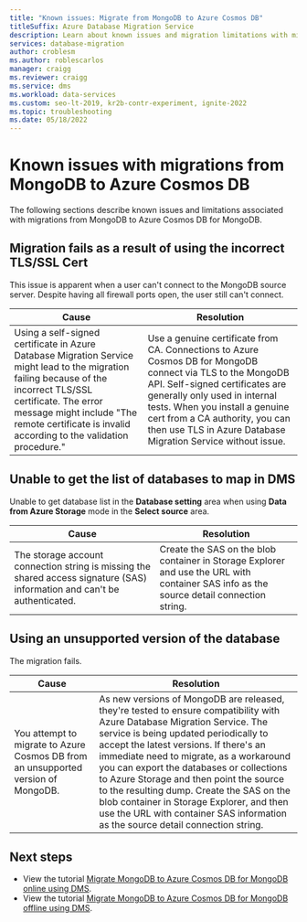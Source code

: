 ```yaml
---
title: "Known issues: Migrate from MongoDB to Azure Cosmos DB"
titleSuffix: Azure Database Migration Service
description: Learn about known issues and migration limitations with migrations from MongoDB to Azure Cosmos DB using the Azure Database Migration Service.
services: database-migration
author: croblesm
ms.author: roblescarlos
manager: craigg
ms.reviewer: craigg
ms.service: dms
ms.workload: data-services
ms.custom: seo-lt-2019, kr2b-contr-experiment, ignite-2022
ms.topic: troubleshooting
ms.date: 05/18/2022
---
```


# Known issues with migrations from MongoDB to Azure Cosmos DB

The following sections describe known issues and limitations associated with migrations from MongoDB to Azure Cosmos DB for MongoDB.

## Migration fails as a result of using the incorrect TLS/SSL Cert

This issue is apparent when a user can't connect to the MongoDB source server. Despite having all firewall ports open, the user still can't connect.

| Cause         | Resolution |
| ------------- | ------------- |
| Using a self-signed certificate in Azure Database Migration Service might lead to the migration failing because of the incorrect TLS/SSL certificate. The error message might include "The remote certificate is invalid according to the validation procedure." | Use a genuine certificate from CA. Connections to Azure Cosmos DB for MongoDB connect via TLS to the MongoDB API. Self-signed certificates are generally only used in internal tests. When you install a genuine cert from a CA authority, you can then use TLS in Azure Database Migration Service without issue. |

## Unable to get the list of databases to map in DMS

Unable to get database list in the **Database setting** area when using **Data from Azure Storage** mode in the **Select source** area.

| Cause         | Resolution |
| ------------- | ------------- |
| The storage account connection string is missing the shared access signature (SAS) information and can't be authenticated. | Create the SAS on the blob container in Storage Explorer and use the URL with container SAS info as the source detail connection string. |

## Using an unsupported version of the database

The migration fails.

| Cause         | Resolution |
| ------------- | ------------- |
| You attempt to migrate to Azure Cosmos DB from an unsupported version of MongoDB. | As new versions of MongoDB are released, they're tested to ensure compatibility with Azure Database Migration Service. The service is being updated periodically to accept the latest versions. If there's an immediate need to migrate, as a workaround you can export the databases or collections to Azure Storage and then point the source to the resulting dump. Create the SAS on the blob container in Storage Explorer, and then use the URL with container SAS information as the source detail connection string. |

## Next steps

* View the tutorial [Migrate MongoDB to Azure Cosmos DB for MongoDB online using DMS](tutorial-mongodb-cosmos-db-online.md).
* View the tutorial [Migrate MongoDB to Azure Cosmos DB for MongoDB offline using DMS](tutorial-mongodb-cosmos-db.md).

